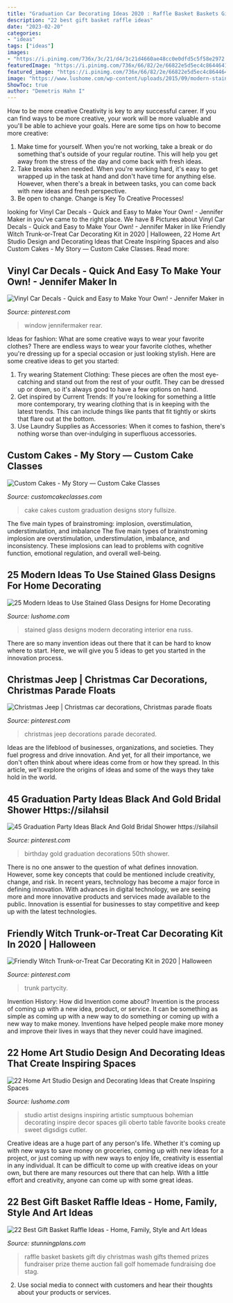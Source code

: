 ```yaml
---
title: "Graduation Car Decorating Ideas 2020 : Raffle Basket Baskets Gift Diy Christmas Wash Gifts Themed Prizes Fundraiser Prize Theme Auction Fall Golf Homemade Fundraising Doe Stag"
description: "22 best gift basket raffle ideas"
date: "2023-02-20"
categories:
- "ideas"
tags: ["ideas"]
images:
- "https://i.pinimg.com/736x/3c/21/d4/3c21d4660ae48cc0e0dfd5c5f58e2972.jpg"
featuredImage: "https://i.pinimg.com/736x/66/82/2e/66822e5d5ec4c8644641903d6f671730.jpg"
featured_image: "https://i.pinimg.com/736x/66/82/2e/66822e5d5ec4c8644641903d6f671730.jpg"
image: "https://www.lushome.com/wp-content/uploads/2015/09/modern-stained-glass-designs-interior-decorating-ideas-25.jpg"
ShowToc: true
author: "Demetris Hahn I"
---
```



How to be more creative
Creativity is key to any successful career. If you can find ways to be more creative, your work will be more valuable and you'll be able to achieve your goals. Here are some tips on how to become more creative: 
1. Make time for yourself. When you're not working, take a break or do something that's outside of your regular routine. This will help you get away from the stress of the day and come back with fresh ideas. 
2. Take breaks when needed. When you're working hard, it's easy to get wrapped up in the task at hand and don't have time for anything else. However, when there's a break in between tasks, you can come back with new ideas and fresh perspective. 
3. Be open to change. Change is Key To Creative Processes!

	

		
looking for Vinyl Car Decals - Quick and Easy to Make Your Own! - Jennifer Maker in you've came to the right place. We have 8 Pictures about Vinyl Car Decals - Quick and Easy to Make Your Own! - Jennifer Maker in like Friendly Witch Trunk-or-Treat Car Decorating Kit in 2020 | Halloween, 22 Home Art Studio Design and Decorating Ideas that Create Inspiring Spaces and also Custom Cakes - My Story — Custom Cake Classes. Read more:
		
    
## Vinyl Car Decals - Quick And Easy To Make Your Own! - Jennifer Maker In

<img loading=lazy src="https://i.pinimg.com/736x/74/f7/60/74f760c7ea5ff0a5d5a5f1276c706d5c.jpg" onerror="this.onerror=null;this.src='https://tse3.mm.bing.net/th?id=OIP.59nV_lA0owk2kKFgH304qgHaEf&amp;pid=15.1';" alt="Vinyl Car Decals - Quick and Easy to Make Your Own! - Jennifer Maker in">

_Source: pinterest.com_

>window jennifermaker rear. 

	

Ideas for fashion: What are some creative ways to wear your favorite clothes?
There are endless ways to wear your favorite clothes, whether you're dressing up for a special occasion or just looking stylish. Here are some creative ideas to get you started: 
1. Try wearing Statement Clothing: These pieces are often the most eye-catching and stand out from the rest of your outfit. They can be dressed up or down, so it's always good to have a few options on hand. 
2. Get inspired by Current Trends: If you're looking for something a little more contemporary, try wearing clothing that is in keeping with the latest trends. This can include things like pants that fit tightly or skirts that flare out at the bottom. 
3. Use Laundry Supplies as Accessories: When it comes to fashion, there's nothing worse than over-indulging in superfluous accessories.

    
## Custom Cakes - My Story — Custom Cake Classes

<img loading=lazy src="https://images.squarespace-cdn.com/content/v1/543f862ee4b0847bb2867d53/1415731138171-GFSVIG6ESM1O21KEUNW4/ke17ZwdGBToddI8pDm48kMXRibDYMhUiookWqwUxEZ97gQa3H78H3Y0txjaiv_0fDoOvxcdMmMKkDsyUqMSsMWxHk725yiiHCCLfrh8O1z4YTzHvnKhyp6Da-NYroOW3ZGjoBKy3azqku80C789l0luUmcNM2NMBIHLdYyXL-Jww_XBra4mrrAHD6FMA3bNKOBm5vyMDUBjVQdcIrt03OQ/DSC_1787.jpg" onerror="this.onerror=null;this.src='https://tse1.mm.bing.net/th?id=OIP.8S0eU39qsuKlOop328ayqwHaLH&amp;pid=15.1';" alt="Custom Cakes - My Story — Custom Cake Classes">

_Source: customcakeclasses.com_

>cake cakes custom graduation designs story fullsize. 

	

The five main types of brainstroming: implosion, overstimulation, understimulation, and imbalance
The five main types of brainstroming implosion are overstimulation, understimulation, imbalance, and inconsistency. These implosions can lead to problems with cognitive function, emotional regulation, and overall well-being.

    
## 25 Modern Ideas To Use Stained Glass Designs For Home Decorating

<img loading=lazy src="https://www.lushome.com/wp-content/uploads/2015/09/modern-stained-glass-designs-interior-decorating-ideas-25.jpg" onerror="this.onerror=null;this.src='https://tse2.mm.bing.net/th?id=OIP.GGGp_A6ghb7YognlCQWdpwHaJ4&amp;pid=15.1';" alt="25 Modern Ideas to Use Stained Glass Designs for Home Decorating">

_Source: lushome.com_

>stained glass designs modern decorating interior ena russ. 

	

There are so many invention ideas out there that it can be hard to know where to start. Here, we will give you 5 ideas to get you started in the innovation process.

    
## Christmas Jeep | Christmas Car Decorations, Christmas Parade Floats

<img loading=lazy src="https://i.pinimg.com/736x/d6/75/f8/d675f8123e792489bd74d6c847212e8e--sari-jeeps.jpg" onerror="this.onerror=null;this.src='https://tse4.mm.bing.net/th?id=OIP.yWYbki-0gN-9D1r04C3xngHaKX&amp;pid=15.1';" alt="Christmas Jeep | Christmas car decorations, Christmas parade floats">

_Source: pinterest.com_

>christmas jeep decorations parade decorated. 

	

Ideas are the lifeblood of businesses, organizations, and societies. They fuel progress and drive innovation. And yet, for all their importance, we don't often think about where ideas come from or how they spread. In this article, we'll explore the origins of ideas and some of the ways they take hold in the world.

    
## 45 Graduation Party Ideas Black And Gold Bridal Shower Https://silahsil

<img loading=lazy src="https://i.pinimg.com/736x/66/82/2e/66822e5d5ec4c8644641903d6f671730.jpg" onerror="this.onerror=null;this.src='https://tse2.mm.bing.net/th?id=OIP.nilKmf5nytvDtnf_oAP1eAHaJ3&amp;pid=15.1';" alt="45 Graduation Party Ideas Black And Gold Bridal Shower https://silahsil">

_Source: pinterest.com_

>birthday gold graduation decorations 50th shower. 

	

There is no one answer to the question of what defines innovation. However, some key concepts that could be mentioned include creativity, change, and risk. In recent years, technology has become a major force in defining innovation. With advances in digital technology, we are seeing more and more innovative products and services made available to the public. Innovation is essential for businesses to stay competitive and keep up with the latest technologies.

    
## Friendly Witch Trunk-or-Treat Car Decorating Kit In 2020 | Halloween

<img loading=lazy src="https://i.pinimg.com/736x/3c/21/d4/3c21d4660ae48cc0e0dfd5c5f58e2972.jpg" onerror="this.onerror=null;this.src='https://tse4.mm.bing.net/th?id=OIP.nZBC53FXyCu7PdRh3FPcFQHaHa&amp;pid=15.1';" alt="Friendly Witch Trunk-or-Treat Car Decorating Kit in 2020 | Halloween">

_Source: pinterest.com_

>trunk partycity. 

	

Invention History: How did Invention come about?
Invention is the process of coming up with a new idea, product, or service. It can be something as simple as coming up with a new way to do something or coming up with a new way to make money. Inventions have helped people make more money and improve their lives in ways that they never could have imagined.

    
## 22 Home Art Studio Design And Decorating Ideas That Create Inspiring Spaces

<img loading=lazy src="https://www.lushome.com/wp-content/uploads/2013/05/home-art-studio-ideas-design-decor-11.jpg" onerror="this.onerror=null;this.src='https://tse2.mm.bing.net/th?id=OIP.fY6vNJnyFxlRRkmOdLY5egHaJg&amp;pid=15.1';" alt="22 Home Art Studio Design and Decorating Ideas that Create Inspiring Spaces">

_Source: lushome.com_

>studio artist designs inspiring artistic sumptuous bohemian decorating inspire decor spaces gili oberto table favorite books create sweet digsdigs cutler. 

	

Creative ideas are a huge part of any person's life. Whether it's coming up with new ways to save money on groceries, coming up with new ideas for a project, or just coming up with new ways to enjoy life, creativity is essential in any individual. It can be difficult to come up with creative ideas on your own, but there are many resources out there that can help. With a little effort and creativity, anyone can come up with some great ideas.

    
## 22 Best Gift Basket Raffle Ideas - Home, Family, Style And Art Ideas

<img loading=lazy src="https://stunningplans.com/wp-content/uploads/2020/02/gift-basket-raffle-ideas-inspirational-car-wash-of-gift-basket-raffle-ideas-scaled.jpg" onerror="this.onerror=null;this.src='https://tse2.mm.bing.net/th?id=OIP.ju8JsDlG8KcGwJsPYZMV1AHaJ6&amp;pid=15.1';" alt="22 Best Gift Basket Raffle Ideas - Home, Family, Style and Art Ideas">

_Source: stunningplans.com_

>raffle basket baskets gift diy christmas wash gifts themed prizes fundraiser prize theme auction fall golf homemade fundraising doe stag. 

	

2. Use social media to connect with customers and hear their thoughts about your products or services.

